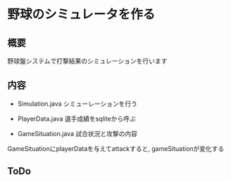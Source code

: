 野球のシミュレータを作る
====

## 概要

野球盤システムで打撃結果のシミュレーションを行います


## 内容

* Simulation.java シミューレーションを行う

* PlayerData.java 選手成績をsqliteから呼ぶ

* GameSituation.java 試合状況と攻撃の内容

GameSituationにplayerDataを与えてattackすると, gameSituationが変化する

## ToDo

